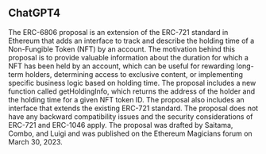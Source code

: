 ## ChatGPT4

The ERC-6806 proposal is an extension of the ERC-721 standard in Ethereum that adds an interface to track and describe the holding time of a Non-Fungible Token (NFT) by an account. The motivation behind this proposal is to provide valuable information about the duration for which a NFT has been held by an account, which can be useful for rewarding long-term holders, determining access to exclusive content, or implementing specific business logic based on holding time. The proposal includes a new function called getHoldingInfo, which returns the address of the holder and the holding time for a given NFT token ID. The proposal also includes an interface that extends the existing ERC-721 standard. The proposal does not have any backward compatibility issues and the security considerations of ERC-721 and ERC-1046 apply. The proposal was drafted by Saitama, Combo, and Luigi and was published on the Ethereum Magicians forum on March 30, 2023.
